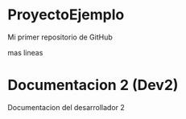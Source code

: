 # ProyectoEjemplo
Mi primer repositorio de GitHub

mas lineas

# Documentacion 2 (Dev2)
Documentacion del desarrollador 2